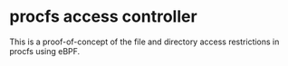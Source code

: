 # procfs access controller

This is a proof-of-concept of the file and directory access restrictions in
procfs using eBPF.

